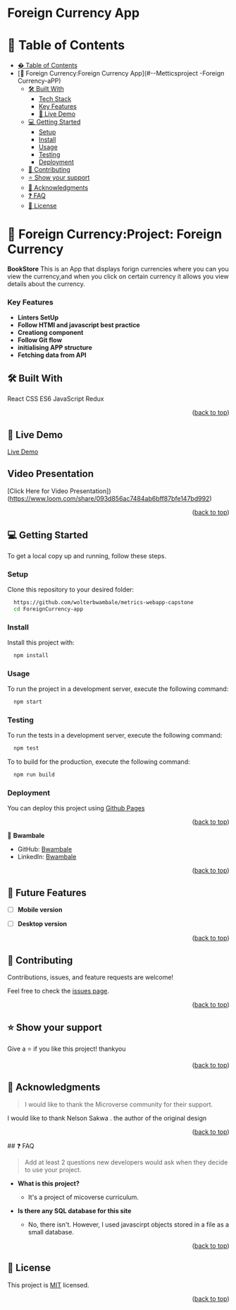 <a name="readme-top"></a>

<h1>Foreign Currency App</h1>

# 📗 Table of Contents

- [� Table of Contents](#-table-of-contents)
- [📖 Foreign Currency:Foreign Currency App](#--Metticsproject -Foreign Currency-aPP)
  - [🛠 Built With ](#-built-with-)
    - [Tech Stack](#tech-stack)
    - [Key Features](#key-features)
    - [🚀 Live Demo](#live-demo)
  - [💻 Getting Started ](#-getting-started-)
    - [Setup](#setup)
    - [Install](#install)
    - [Usage](#usage)
    - [Testing](#testing)
    - [Deployment](#deployment)
  - [🤝 Contributing ](#-contributing-)
  - [⭐️ Show your support ](#️-show-your-support-)
  - [🙏 Acknowledgments ](#-acknowledgments-)
  - [❓ FAQ ](#-faq-)
  - [📝 License ](#-license-)

<!-- PROJECT DESCRIPTION -->

# 📖 Foreign Currency:Project: Foreign Currency<a name="about-project"></a>
**BookStore** This is an App that displays forign currencies where you can you view the currency,and when you click on certain currency it allows you view details about the currency.


### Key Features <a name="key-features"></a>

- **Linters SetUp**
- **Follow HTMl and javascript best practice**
- **Creationg component**
- **Follow Git flow**
- **initialising APP structure**
- **Fetching data from API**

## 🛠 Built With <a name="built-with"></a>
   React
   CSS
   ES6
   JavaScript
   Redux



<p align="right">(<a href="#readme-top">back to top</a>)</p>

<!-- LIVE DEMO -->

## 🚀 Live Demo <a name="live-demo"></a>

[Live Demo](https://wol-snn6.onrender.com)


<!--Video-->
## Video Presentation <a name="video-presentation"></a>
[Click Here for Video Presentation])(https://www.loom.com/share/093d856ac7484ab6bff87bfe147bd992)

<p align="right">(<a href="#readme-top">back to top</a>)</p>

<!-- GETTING STARTED -->

## 💻 Getting Started <a name="getting-started"></a>

To get a local copy up and running, follow these steps.

### Setup

Clone this repository to your desired folder:

```sh
  https://github.com/wolterbwambale/metrics-webapp-capstone
  cd ForeignCurrency-app
```

### Install

Install this project with:

```sh
  npm install
```

### Usage

To run the project in a development server, execute the following command:

```sh
  npm start
```

### Testing

To run the tests in a development server, execute the following command:

```sh
  npm test
```

To to build for the production, execute the following command:

```sh
  npm run build
```

### Deployment

You can deploy this project using [Github Pages](https://docs.github.com/en/pages/getting-started-with-github-pages/creating-a-github-pages-site)

<p align="right">(<a href="#readme-top">back to top</a>)</p>

<!-- AUTHORS -->

👤 **Bwambale**
  
- GitHub: [Bwambale](https://github.com/wolterbwambale/metrics-webapp-capstone)
- LinkedIn: [Bwambale](https://www.linkedin.com/in/bwambale-benny-wolter-a9284925a/)


<p align="right">(<a href="#readme-top">back to top</a>)</p>

<!-- FUTURE FEATURES -->

## 🔭 Future Features <a name="future-features"></a>

- [ ] **Mobile version**
- [ ] **Desktop version**


<p align="right">(<a href="#readme-top">back to top</a>)</p>


<!-- CONTRIBUTING -->

## 🤝 Contributing <a name="contributing"></a>

Contributions, issues, and feature requests are welcome!

Feel free to check the [issues page](https://github.com/wolterbwambale/metrics-webapp-capstone/issues).


<p align="right">(<a href="#readme-top">back to top</a>)</p>

<!-- SUPPORT -->


## ⭐️ Show your support <a name="support"></a>

Give a ⭐️ if you like this project! thankyou 

<p align="right">(<a href="#readme-top">back to top</a>)</p>

<!-- ACKNOWLEDGEMENTS -->

## 🙏 Acknowledgments <a name="acknowledgements"></a>

> I would like to thank the Microverse community for their support.

 I would like to thank Nelson Sakwa . the author of the original design


<p align="right">(<a href="#readme-top">back to top</a>)</p>
## ❓ FAQ <a name="faq"></a>

> Add at least 2 questions new developers would ask when they decide to use your project.

- **What is this project?**

  - It's a project of micoverse curriculum.

- **Is there any SQL database for this site**

  - No, there isn't. However, I used javascirpt objects stored in a file as a small database.
  

<p align="right">(<a href="#readme-top">back to top</a>)</p>


<!-- LICENSE -->

## 📝 License <a name="license"></a>

This project is [MIT](./MIT.md) licensed.


<p align="right">(<a href="#readme-top">back to top</a>)</p>
